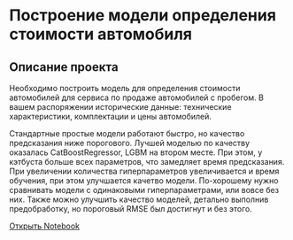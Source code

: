 # Построение модели определения стоимости автомобиля
## Описание проекта

Необходимо построить модель для определения стоимости автомобилей для сервиса по продаже автомобилей с пробегом. В вашем распоряжении исторические данные: технические характеристики, комплектации и цены автомобилей.

Стандартные простые модели работают быстро, но качество предсказания ниже порогового. Лучшей моделью по качеству оказалась CatBoostRegressor, LGBM на втором месте. При этом, у кэтбуста больше всех параметров, что замедляет время предсказания. При увеличении количества гиперпараметров увеличивается и время обучения, при этом улучшается качетво модели. По-хорошему нужно сравнивать модели с одинаковыми гиперпараметрами, или вовсе без них. Также можно улучшить качество моделей, детально выполнив предобработку, но пороговый RMSE был достигнут и без этого.

[Открыть Notebook](https://github.com/S1udent/yandex-practicum/blob/main/11-Построение%20модели%20определения%20стоимости%20автомобиля/Построение%20модели%20определения%20стоимости%20автомобиля.ipynb)

